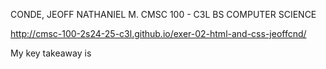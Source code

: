CONDE, JEOFF NATHANIEL M.
CMSC 100 - C3L
BS COMPUTER SCIENCE

http://cmsc-100-2s24-25-c3l.github.io/exer-02-html-and-css-jeoffcnd/

My key takeaway is 
